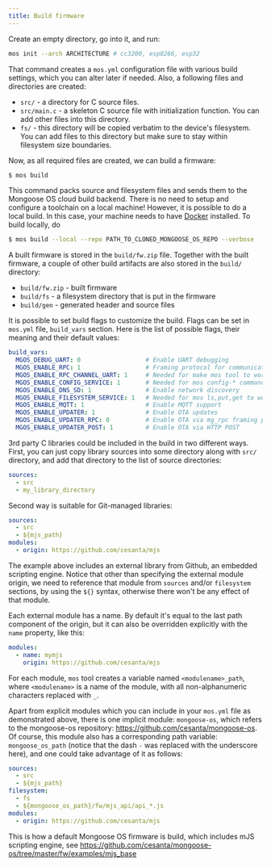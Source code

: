 ```yaml
---
title: Build firmware
---
```


Create an empty directory, go into it, and run:

```bash
mos init --arch ARCHITECTURE # cc3200, esp8266, esp32
```

That command creates a `mos.yml` configuration file with various
build settings, which you can alter later if needed. Also, a following
files and directories are created:

  - `src/`  - a directory for C source files.
  - `src/main.c` - a skeleton C source file with initialization function. You
    can add other files into this directory.
  - `fs/` - this directory will be copied verbatim to the device's
    filesystem. You can add files to this directory but make sure to stay
    within filesystem size boundaries.

Now, as all required files are created, we can build a firmware:

```sh
$ mos build
```

This command packs source and filesystem files and sends them to the
Mongoose OS cloud build backend. There is no need to setup and configure a
toolchain on a local machine! However, it is possible to do a local build.
In this case, your machine needs to have [Docker](https://www.docker.com/)
installed. To build locally, do

```sh
$ mos build --local --repo PATH_TO_CLONED_MONGOOSE_OS_REPO --verbose
```

A built firmware is stored in
the `build/fw.zip` file. Together with the built firmware, a couple of
other build artifacts are also stored in the `build/` directory:

- `build/fw.zip` - built firmware
- `build/fs` - a filesystem directory that is put in the firmware
- `build/gen` - generated header and source files

It is possible to set build flags to customize the build. Flags can be set
in `mos.yml` file, `build_vars` section. Here is the list of possible
flags, their meaning and their default values:

```yaml
build_vars:
  MGOS_DEBUG_UART: 0                  # Enable UART debugging
  MGOS_ENABLE_RPC: 1                  # Framing protocol for communication.
  MGOS_ENABLE_RPC_CHANNEL_UART: 1     # Needed for make mos tool to work.
  MGOS_ENABLE_CONFIG_SERVICE: 1       # Needed for mos config-* commands to work
  MGOS_ENABLE_DNS_SD: 1               # Enable network discovery
  MGOS_ENABLE_FILESYSTEM_SERVICE: 1   # Needed for mos ls,put,get to work
  MGOS_ENABLE_MQTT: 1                 # Enable MQTT support
  MGOS_ENABLE_UPDATER: 1              # Enable OTA updates
  MGOS_ENABLE_UPDATER_RPC: 0          # Enable OTA via mg_rpc framing protocol
  MGOS_ENABLE_UPDATER_POST: 1         # Enable OTA via HTTP POST
```

3rd party C libraries could be included in the build in two different ways.
First, you can just copy library sources into some directory along with
`src/` directory, and add that directory to the list of source directories:

```yaml
sources:
  - src
  - my_library_directory
```

Second way is suitable for Git-managed libraries:

```yaml
sources:
  - src
  - ${mjs_path}
modules:
  - origin: https://github.com/cesanta/mjs
```

The example above includes an external library from Github, an embedded
scripting engine. Notice that other than specifying the external module origin,
we need to reference that module from `sources` and/or `filesystem` sections,
by using the `${}` syntax, otherwise there won't be any effect of that module.

Each external module has a name. By default it's equal to the last path
component of the origin, but it can also be overridden explicitly with the
`name` property, like this:

```yaml
modules:
  - name: mymjs
    origin: https://github.com/cesanta/mjs
```

For each module, `mos` tool creates a variable named `<modulename>_path`, where
`<modulename>` is a name of the module, with all non-alphanumeric characters
replaced with `_`.

Apart from explicit modules which you can include in your `mos.yml` file as
demonstrated above, there is one implicit module: `mongoose-os`, which refers
to the mongoose-os repository: https://github.com/cesanta/mongoose-os. Of
course, this module also has a corresponding path variable: `mongoose_os_path`
(notice that the dash `-` was replaced with the underscore here), and one could
take advantage of it as follows:

```yaml
sources:
  - src
  - ${mjs_path}
filesystem:
  - fs
  - ${mongoose_os_path}/fw/mjs_api/api_*.js
modules:
  - origin: https://github.com/cesanta/mjs
```

This is how a default Mongoose OS firmware is build, which includes mJS
scripting engine, see
https://github.com/cesanta/mongoose-os/tree/master/fw/examples/mjs_base 
